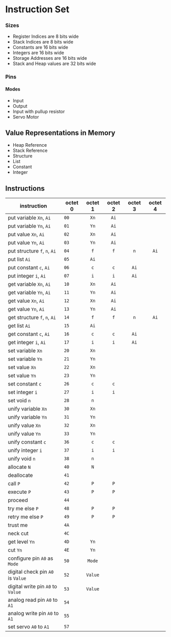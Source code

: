 # Instruction Set

### Sizes

+ Register Indices are 8 bits wide
+ Stack Indices are 8 bits wide
+ Constants are 16 bits wide
+ Integers are 16 bits wide
+ Storage Addresses are 16 bits wide
+ Stack and Heap values are 32 bits wide

### Pins

#### Modes

+ Input
+ Output
+ Input with pullup resistor
+ Servo Motor


## Value Representations in Memory

+ Heap Reference
+ Stack Reference
+ Structure
+ List
+ Constant
+ Integer


## Instructions

| instruction                       | octet 0  | octet 1  | octet 2  | octet 3  | octet 4  |
| --------------------------------- | -------  | :------: | :------: | :------: | :------: |
| put variable `Xn`, `Ai`           |   `00`   |   `Xn`   |   `Ai`   |          |          |
| put variable `Yn`, `Ai`           |   `01`   |   `Yn`   |   `Ai`   |          |          |
| put value `Xn`, `Ai`              |   `02`   |   `Xn`   |   `Ai`   |          |          |
| put value `Yn`, `Ai`              |   `03`   |   `Yn`   |   `Ai`   |          |          |
| put structure `f`, `n`, `Ai`      |   `04`   |   `f`    |   `f`    |   `n`    |   `Ai`   |
| put list `Ai`                     |   `05`   |   `Ai`   |          |          |          |
| put constant `c`, `Ai`            |   `06`   |   `c`    |   `c`    |   `Ai`   |          |
| put integer `i`, `Ai`             |   `07`   |   `i`    |   `i`    |   `Ai`   |          |
| get variable `Xn`, `Ai`           |   `10`   |   `Xn`   |   `Ai`   |          |          |
| get variable `Yn`, `Ai`           |   `11`   |   `Yn`   |   `Ai`   |          |          |
| get value `Xn`, `Ai`              |   `12`   |   `Xn`   |   `Ai`   |          |          |
| get value `Yn`, `Ai`              |   `13`   |   `Yn`   |   `Ai`   |          |          |
| get structure `f`, `n`, `Ai`      |   `14`   |   `f`    |   `f`    |   `n`    |   `Ai`   |
| get list `Ai`                     |   `15`   |   `Ai`   |          |          |          |
| get constant `c`, `Ai`            |   `16`   |   `c`    |   `c`    |   `Ai`   |          |
| get integer `i`, `Ai`             |   `17`   |   `i`    |   `i`    |   `Ai`   |          |
| set variable `Xn`                 |   `20`   |   `Xn`   |          |          |          |
| set variable `Yn`                 |   `21`   |   `Yn`   |          |          |          |
| set value `Xn`                    |   `22`   |   `Xn`   |          |          |          |
| set value `Yn`                    |   `23`   |   `Yn`   |          |          |          |
| set constant `c`                  |   `26`   |   `c`    |   `c`    |          |          |
| set integer `i`                   |   `27`   |   `i`    |   `i`    |          |          |
| set void `n`                      |   `28`   |   `n`    |          |          |          |
| unify variable `Xn`               |   `30`   |   `Xn`   |          |          |          |
| unify variable `Yn`               |   `31`   |   `Yn`   |          |          |          |
| unify value `Xn`                  |   `32`   |   `Xn`   |          |          |          |
| unify value `Yn`                  |   `33`   |   `Yn`   |          |          |          |
| unify constant `c`                |   `36`   |   `c`    |   `c`    |          |          |
| unify integer `i`                 |   `37`   |   `i`    |   `i`    |          |          |
| unify void `n`                    |   `38`   |   `n`    |          |          |          |
| allocate `N`                      |   `40`   |   `N`    |          |          |          |
| deallocate                        |   `41`   |          |          |          |          |
| call `P`                          |   `42`   |   `P`    |   `P`    |          |          |
| execute `P`                       |   `43`   |   `P`    |   `P`    |          |          |
| proceed                           |   `44`   |          |          |          |          |
| try me else `P`                   |   `48`   |   `P`    |   `P`    |          |          |
| retry me else `P`                 |   `49`   |   `P`    |   `P`    |          |          |
| trust me                          |   `4A`   |          |          |          |          |
| neck cut                          |   `4C`   |          |          |          |          |
| get level `Yn`                    |   `4D`   |   `Yn`   |          |          |          |
| cut `Yn`                          |   `4E`   |   `Yn`   |          |          |          |
| configure pin `A0` as `Mode`      |   `50`   |  `Mode`  |          |          |          |
| digital check pin `A0` is `Value` |   `52`   |  `Value` |          |          |          |
| digital write pin `A0` to `Value` |   `53`   |  `Value` |          |          |          |
| analog read pin `A0` to `A1`      |   `54`   |          |          |          |          |
| analog write pin `A0` to `A1`     |   `55`   |          |          |          |          |
| set servo `A0` to `A1`            |   `57`   |          |          |          |          |